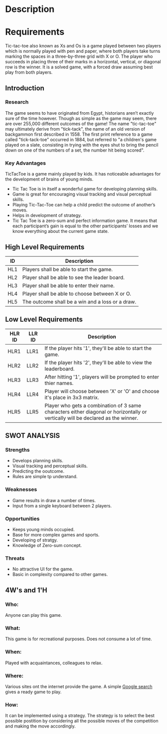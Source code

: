 # Description
# Requirements
Tic-tac-toe also known as Xs and Os is a game played between two players which is normally played with pen and paper, where both players take turns marking the spaces in a three-by-three grid with X or O. The player who succeeds in placing three of their marks in a horizontal, vertical, or diagonal row is the winner. It is a solved game, with a forced draw assuming best play from both players. 

## Introduction
### Research
The game seems to have originated from Egypt, historians aren’t exactly sure of the time however. Though as simple as the game may seem, there are over 255,000 different outcomes of the game! The name "tic-tac-toe" may ultimately derive from "tick-tack", the name of an old version of backgammon first described in 1558. The first print reference to a game called "tick-tack-toe" occurred in 1884, but referred to "a children's game played on a slate, consisting in trying with the eyes shut to bring the pencil down on one of the numbers of a set, the number hit being scored".

### Key Advantages
TicTacToe is a game mainly played by kids. It has noticeable advantages for the development of brains of young minds.
* Tic Tac Toe is in itself a wonderful game for developing planning skills.
* Game is great for encouraging visual tracking and visual perceptual skills.
* Playing Tic-Tac-Toe can help a child predict the outcome of another’s moves.
* Helps in development of strategy.
* Tic Tac Toe is a zero-sum and perfect information game. It means that each participant’s gain is equal to the other participants’ losses and we know everything about the current game state.

## High Level Requirements
|ID|Description|
|--------|-------|
|HL1|Players shall be able to start the game.|
|HL2 | Player shall be able to see the leader board.|
|HL3 | Player shall be able to enter their name.|
|HL4 | Player shall be able to choose between X or O.|
|HL5 | The outcome shall be a win and a loss or a draw.|

## Low Level Requirements
|HLR ID|LLR ID|Description|
|-------|-------|-----|
|HLR1|LLR1|If the player hits '1', they'll be able to start the game.| 
|HLR2|LLR2|If the player hits '2', they'll be able to view the leaderboard.|
|HLR3|LLR3|After hitting '1', players will be prompted to enter thier names.|
|HLR4|LLR4|Player will choose between 'X' or 'O' and choose it's place in 3x3 matrix.|
|HLR5|LLR5|Player who gets a combination of 3 same characters either diagonal or horizontally or  vertically will be declared as the winner.|



## SWOT ANALYSIS
### Strengths
* Develops planning skills.
* Visual tracking and perceptual skills.
* Predicting the ooutcome.
* Rules are simple tp understand.
### Weaknesses
* Game results in draw a number of times.
* Input from a single keyboard between 2 players.
### Opportunities
* Keeps young minds occupied.
* Base for more complex games and sports.
* Developing of stratgy.
* Knowledge of Zero-sum concept.
### Threats
* No attractive UI for the game.
* Basic in complexity compared to other games.
## 4W's and 1'H
### Who:
Anyone can play this game.

### What:
This game is for recreational purposes.
Does not consume a lot of time.
### When:
Played with acquaintances, colleagues to relax.
### Where:
Various sites ont the internet provide the game.
A simple [Google search](https://www.google.com/search?client=firefox-b-d&q=tictactoe) gives a ready game to play.
### How:
It can be implemented using a strategy. The strategy is to select the best possible postition by considering all the possible moves of the competition and making the move accordingly.
